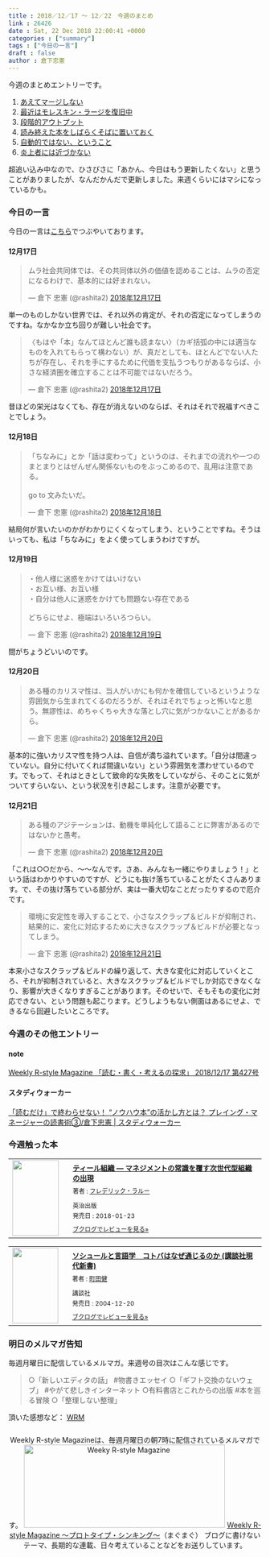 ```yaml
---
title : 2018／12／17 〜 12／22　今週のまとめ
link : 26426
date : Sat, 22 Dec 2018 22:00:41 +0000
categories : ["summary"]
tags : ["今日の一言"]
draft : false
author : 倉下忠憲
---
```


今週のまとめエントリーです。
 
<ol>
<li><a href="https://rashita.net/blog/?p=26386">あえてマージしない</a></li>
<li><a href="https://rashita.net/blog/?p=26393">最近はモレスキン・ラージを復旧中</a></li>
<li><a href="https://rashita.net/blog/?p=26403">段階的アウトプット</a></li>
<li><a href="https://rashita.net/blog/?p=26408">読み終えた本をしばらくそばに置いておく</a></li>
<li><a href="https://rashita.net/blog/?p=26413">自動的ではない、ということ</a></li>
<li><a href="https://rashita.net/blog/?p=26421">炎上者には近づかない</a></li>
</ol>

超追い込み中なので、ひさびさに「あかん、今日はもう更新したくない」と思うことがありましたが、なんだかんだで更新しました。来週くらいにはマシになっているかも。

<h3>今日の一言</h3>

今日の一言は<a href="http://twitter.com/rashita2 ">こちら</a>でつぶやいております。

<h4>12月17日</h4>

<blockquote class="twitter-tweet" data-lang="ja"><p lang="ja" dir="ltr">ムラ社会共同体では、その共同体以外の価値を認めることは、ムラの否定になるわけで、基本的には好まれない。</p>&mdash; 倉下 忠憲 (@rashita2) <a href="https://twitter.com/rashita2/status/1074631652259684354?ref_src=twsrc%5Etfw">2018年12月17日</a></blockquote>
<script async src="https://platform.twitter.com/widgets.js" charset="utf-8"></script>

単一のものしかない世界では、それ以外の肯定が、それの否定になってしまうのですね。なかなか立ち回りが難しい社会です。

<blockquote class="twitter-tweet" data-lang="ja"><p lang="ja" dir="ltr">〈もはや「本」なんてほとんど誰も読まない〉（カギ括弧の中には適当なものを入れてもらって構わない）が、真だとしても、ほとんどでない人たちが存在し、それを手にするために代価を支払うつもりがあるならば、小さな経済圏を確立することは不可能ではないだろう。</p>&mdash; 倉下 忠憲 (@rashita2) <a href="https://twitter.com/rashita2/status/1074646446480060416?ref_src=twsrc%5Etfw">2018年12月17日</a></blockquote>
<script async src="https://platform.twitter.com/widgets.js" charset="utf-8"></script>

昔ほどの栄光はなくても、存在が消えないのならば、それはそれで祝福すべきことでしょう。

<h4>12月18日</h4>

<blockquote class="twitter-tweet" data-lang="ja"><p lang="ja" dir="ltr">「ちなみに」とか「話は変わって」というのは、それまでの流れや一つのまとまりとはぜんぜん関係ないものをぶっこめるので、乱用は注意である。<br><br>go to 文みたいだ。</p>&mdash; 倉下 忠憲 (@rashita2) <a href="https://twitter.com/rashita2/status/1074938831181250560?ref_src=twsrc%5Etfw">2018年12月18日</a></blockquote>
<script async src="https://platform.twitter.com/widgets.js" charset="utf-8"></script>

結局何が言いたいのかがわかりにくくなってしまう、ということですね。そうはいっても、私は「ちなみに」をよく使ってしまうわけですが。

<h4>12月19日</h4>

<blockquote class="twitter-tweet" data-lang="ja"><p lang="ja" dir="ltr">・他人様に迷惑をかけてはいけない<br>・お互い様、お互い様<br>・自分は他人に迷惑をかけても問題ない存在である<br><br>どちらにせよ、極端はいろいろつらい。</p>&mdash; 倉下 忠憲 (@rashita2) <a href="https://twitter.com/rashita2/status/1075346765828612097?ref_src=twsrc%5Etfw">2018年12月19日</a></blockquote>
<script async src="https://platform.twitter.com/widgets.js" charset="utf-8"></script>

間がちょうどいいのです。

<h4>12月20日</h4>

<blockquote class="twitter-tweet" data-lang="ja"><p lang="ja" dir="ltr">ある種のカリスマ性は、当人がいかにも何かを確信しているというような雰囲気から生まれてくるのだろうが、それはそれでちょっと怖いなと思う。無謬性は、めちゃくちゃ大きな落とし穴に気がつかないことがあるから。</p>&mdash; 倉下 忠憲 (@rashita2) <a href="https://twitter.com/rashita2/status/1075641287246663680?ref_src=twsrc%5Etfw">2018年12月20日</a></blockquote>
<script async src="https://platform.twitter.com/widgets.js" charset="utf-8"></script>

基本的に強いカリスマ性を持つ人は、自信が満ち溢れています。「自分は間違っていない。自分に付いてくれば間違いない」という雰囲気を漂わせているのです。でもって、それはときとして致命的な失敗をしていながら、そのことに気がついてすらいない、という状況を引き起こします。注意が必要です。

<h4>12月21日</h4>

<blockquote class="twitter-tweet" data-lang="ja"><p lang="ja" dir="ltr">ある種のアジテーションは、動機を単純化して語ることに弊害があるのではないかと愚考。</p>&mdash; 倉下 忠憲 (@rashita2) <a href="https://twitter.com/rashita2/status/1075653207089532928?ref_src=twsrc%5Etfw">2018年12月20日</a></blockquote>
<script async src="https://platform.twitter.com/widgets.js" charset="utf-8"></script>

「これは○○だから、〜〜なんです。さあ、みんなも一緒にやりましょう！」という話はわかりやすいのですが、どうにも抜け落ちていることがたくさんあります。で、その抜け落ちている部分が、実は一番大切なことだったりするので厄介です。

<blockquote class="twitter-tweet" data-lang="ja"><p lang="ja" dir="ltr">環境に安定性を導入することで、小さなスクラップ＆ビルドが抑制され、結果的に、変化に対応するために大きなスクラップ＆ビルドが必要となってしまう。</p>&mdash; 倉下 忠憲 (@rashita2) <a href="https://twitter.com/rashita2/status/1076078780429418496?ref_src=twsrc%5Etfw">2018年12月21日</a></blockquote>
<script async src="https://platform.twitter.com/widgets.js" charset="utf-8"></script>

本来小さなスクラップ＆ビルドの繰り返して、大きな変化に対応していくところ、それが抑制されていると、大きなスクラップ＆ビルドでしか対応できなくなり、影響が大きくなりすぎることがあります。そのせいで、そもそもの変化に対応できない、という問題も起こります。どうしようもない側面はあるにせよ、できるなら回避したいところです。

<h3>今週のその他エントリー</h3>

<H4>note</H4>

<a href="https://note.mu/rashita/n/nc02b2573f0b0">Weekly R-style Magazine 「読む・書く・考えるの探求」 2018/12/17 第427号</a>

<H4>スタディウォーカー</H4>

<a href="https://studywalker.jp/skillup/article/168135/">「読むだけ」で終わらせない！ “ノウハウ本”の活かし方とは？ プレイング・マネージャーの読書術③/倉下忠憲 | スタディウォーカー</a>

<H3>今週触った本</H3>

<div class="booklog_html"><table><tr><td class="booklog_html_image"><a href="https://www.amazon.co.jp/%E3%83%86%E3%82%A3%E3%83%BC%E3%83%AB%E7%B5%84%E7%B9%94-%E2%80%95-%E3%83%9E%E3%83%8D%E3%82%B8%E3%83%A1%E3%83%B3%E3%83%88%E3%81%AE%E5%B8%B8%E8%AD%98%E3%82%92%E8%A6%86%E3%81%99%E6%AC%A1%E4%B8%96%E4%BB%A3%E5%9E%8B%E7%B5%84%E7%B9%94%E3%81%AE%E5%87%BA%E7%8F%BE-%E3%83%95%E3%83%AC%E3%83%87%E3%83%AA%E3%83%83%E3%82%AF%E3%83%BB%E3%83%A9%E3%83%AB%E3%83%BC-ebook/dp/B078YJV9ZW?SubscriptionId=0AVSM5SVKRWTFMG7ZR82&tag=rashita1000-22&linkCode=xm2&camp=2025&creative=165953&creativeASIN=B078YJV9ZW" target="_blank"><img src="https://images-fe.ssl-images-amazon.com/images/I/41CoVjKqjIL._SL160_.jpg" width="92" height="150" style="border:0;border-radius:0;" /></a></td><td class="booklog_html_info" style="padding-left:20px;"><div class="booklog_html_title" style="margin-bottom:10px;font-size:14px;font-weight:bold;"><a href="https://www.amazon.co.jp/%E3%83%86%E3%82%A3%E3%83%BC%E3%83%AB%E7%B5%84%E7%B9%94-%E2%80%95-%E3%83%9E%E3%83%8D%E3%82%B8%E3%83%A1%E3%83%B3%E3%83%88%E3%81%AE%E5%B8%B8%E8%AD%98%E3%82%92%E8%A6%86%E3%81%99%E6%AC%A1%E4%B8%96%E4%BB%A3%E5%9E%8B%E7%B5%84%E7%B9%94%E3%81%AE%E5%87%BA%E7%8F%BE-%E3%83%95%E3%83%AC%E3%83%87%E3%83%AA%E3%83%83%E3%82%AF%E3%83%BB%E3%83%A9%E3%83%AB%E3%83%BC-ebook/dp/B078YJV9ZW?SubscriptionId=0AVSM5SVKRWTFMG7ZR82&tag=rashita1000-22&linkCode=xm2&camp=2025&creative=165953&creativeASIN=B078YJV9ZW" target="_blank">ティール組織 ― マネジメントの常識を覆す次世代型組織の出現</a></div><div style="margin-bottom:10px;"><div class="booklog_html_author" style="margin-bottom:15px;font-size:12px;;line-height:1.2em">著者 : <a href="https://booklog.jp/author/%E3%83%95%E3%83%AC%E3%83%87%E3%83%AA%E3%83%83%E3%82%AF%E3%83%BB%E3%83%A9%E3%83%AB%E3%83%BC" target="_blank">フレデリック・ラルー</a></div><div class="booklog_html_manufacturer" style="margin-bottom:5px;font-size:12px;;line-height:1.2em">英治出版</div><div class="booklog_html_release" style="font-size:12px;;line-height:1.2em">発売日 : 2018-01-23</div></div><div class="booklog_html_link_amazon"><a href="https://booklog.jp/item/1/B078YJV9ZW" style="font-size:12px;" target="_blank">ブクログでレビューを見る»</a></div></td></tr></table></div>

<div class="booklog_html"><table><tr><td class="booklog_html_image"><a href="https://www.amazon.co.jp/%E3%82%BD%E3%82%B7%E3%83%A5%E3%83%BC%E3%83%AB%E3%81%A8%E8%A8%80%E8%AA%9E%E5%AD%A6-%E3%82%B3%E3%83%88%E3%83%90%E3%81%AF%E3%81%AA%E3%81%9C%E9%80%9A%E3%81%98%E3%82%8B%E3%81%AE%E3%81%8B-%E8%AC%9B%E8%AB%87%E7%A4%BE%E7%8F%BE%E4%BB%A3%E6%96%B0%E6%9B%B8-%E7%94%BA%E7%94%B0%E5%81%A5-ebook/dp/B00UTD8EGA?SubscriptionId=0AVSM5SVKRWTFMG7ZR82&tag=rashita1000-22&linkCode=xm2&camp=2025&creative=165953&creativeASIN=B00UTD8EGA" target="_blank"><img src="https://images-fe.ssl-images-amazon.com/images/I/41fujFIR%2BmL._SL160_.jpg" width="91" height="150" style="border:0;border-radius:0;" /></a></td><td class="booklog_html_info" style="padding-left:20px;"><div class="booklog_html_title" style="margin-bottom:10px;font-size:14px;font-weight:bold;"><a href="https://www.amazon.co.jp/%E3%82%BD%E3%82%B7%E3%83%A5%E3%83%BC%E3%83%AB%E3%81%A8%E8%A8%80%E8%AA%9E%E5%AD%A6-%E3%82%B3%E3%83%88%E3%83%90%E3%81%AF%E3%81%AA%E3%81%9C%E9%80%9A%E3%81%98%E3%82%8B%E3%81%AE%E3%81%8B-%E8%AC%9B%E8%AB%87%E7%A4%BE%E7%8F%BE%E4%BB%A3%E6%96%B0%E6%9B%B8-%E7%94%BA%E7%94%B0%E5%81%A5-ebook/dp/B00UTD8EGA?SubscriptionId=0AVSM5SVKRWTFMG7ZR82&tag=rashita1000-22&linkCode=xm2&camp=2025&creative=165953&creativeASIN=B00UTD8EGA" target="_blank">ソシュールと言語学　コトバはなぜ通じるのか (講談社現代新書)</a></div><div style="margin-bottom:10px;"><div class="booklog_html_author" style="margin-bottom:15px;font-size:12px;;line-height:1.2em">著者 : <a href="https://booklog.jp/author/%E7%94%BA%E7%94%B0%E5%81%A5" target="_blank">町田健</a></div><div class="booklog_html_manufacturer" style="margin-bottom:5px;font-size:12px;;line-height:1.2em">講談社</div><div class="booklog_html_release" style="font-size:12px;;line-height:1.2em">発売日 : 2004-12-20</div></div><div class="booklog_html_link_amazon"><a href="https://booklog.jp/item/1/B00UTD8EGA" style="font-size:12px;" target="_blank">ブクログでレビューを見る»</a></div></td></tr></table></div>

<h3>明日のメルマガ告知</h3>

毎週月曜日に配信しているメルマガ。来週号の目次はこんな感じです。

<blockquote>
○「新しいエディタの話」 #物書きエッセイ
○「ギフト交換のないウェブ」 #やがて悲しきインターネット
○有料書店とこれからの出版 #本を巡る冒険
○「整理しない整理」
</blockquote>

頂いた感想など：
<a class="twitter-timeline"  href="https://twitter.com/rashita2/timelines/427262290753097729"  data-widget-id="427265271171010561">WRM</a>
    <script>!function(d,s,id){var js,fjs=d.getElementsByTagName(s)[0],p=/^http:/.test(d.location)?'http':'https';if(!d.getElementById(id)){js=d.createElement(s);js.id=id;js.src=p+"://platform.twitter.com/widgets.js";fjs.parentNode.insertBefore(js,fjs);}}(document,"script","twitter-wjs");</script>

<div style="text-align:center;margin-top:25px;">
Weekly R-style Magazineは、毎週月曜日の朝7時に配信されているメルマガです。
<a href="http://www.mag2.com/m/0001185133.html" target="_blank"><img src="https://rashita.net/blog/wp-content/uploads/2010/09/mmbanner.jpg" alt="Weeky R-style Magazine" width="400" height="165" class="alignnone size-full wp-image-12201" /></a>
<a href="http://www.mag2.com/m/0001185133.html" target="_blank">Weekly R-style Magazine ～プロトタイプ・シンキング～</a>（まぐまぐ）
ブログに書けないテーマ、長期的な連載、日々考えていることなどをお送りしています。
</div> 
